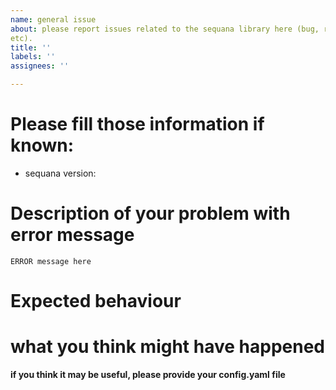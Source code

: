 ```yaml
---
name: general issue
about: please report issues related to the sequana library here (bug, requests,
etc).
title: ''
labels: ''
assignees: ''

---
```


# Please fill those information if known:

- sequana version: 

# Description of your problem with error message 

```
ERROR message here
```

# Expected behaviour

# what you think might have happened

**if you think it may be useful, please provide your config.yaml file**
